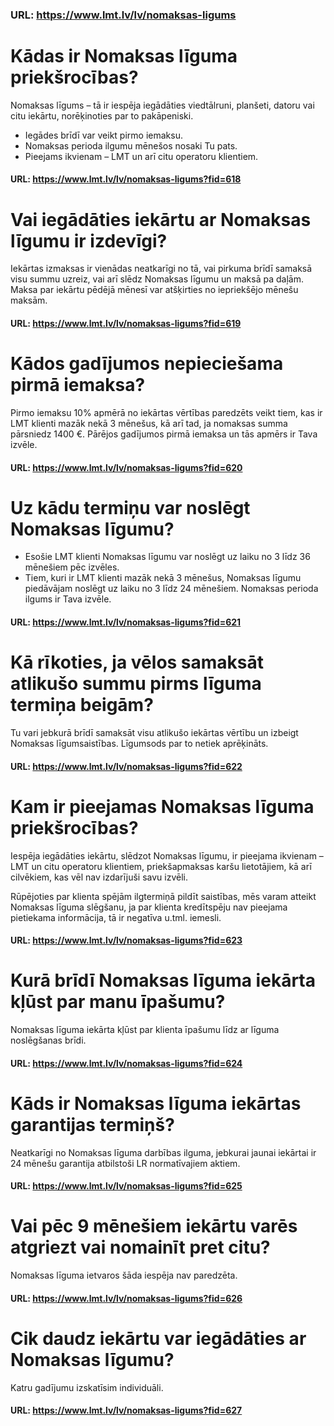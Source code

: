 ### URL: https://www.lmt.lv/lv/nomaksas-ligums

# Kādas ir Nomaksas līguma priekšrocības?

Nomaksas līgums – tā ir iespēja iegādāties viedtālruni, planšeti, datoru vai citu iekārtu, norēķinoties par to pakāpeniski.

 - Iegādes brīdī var veikt pirmo iemaksu.
 - Nomaksas perioda ilgumu mēnešos nosaki Tu pats.
 - Pieejams ikvienam – LMT un arī citu operatoru klientiem.


#### URL: https://www.lmt.lv/lv/nomaksas-ligums?fid=618
  
  
# Vai iegādāties iekārtu ar Nomaksas līgumu ir izdevīgi?

Iekārtas izmaksas ir vienādas neatkarīgi no tā, vai pirkuma brīdī samaksā visu summu uzreiz, vai arī slēdz Nomaksas līgumu un maksā pa daļām. Maksa par iekārtu pēdējā mēnesī var atšķirties no iepriekšējo mēnešu maksām.


#### URL: https://www.lmt.lv/lv/nomaksas-ligums?fid=619
  
  
# Kādos gadījumos nepieciešama pirmā iemaksa?

Pirmo iemaksu 10% apmērā no iekārtas vērtības paredzēts veikt tiem, kas ir LMT klienti mazāk nekā 3 mēnešus, kā arī tad, ja nomaksas summa pārsniedz 1400 €. Pārējos gadījumos pirmā iemaksa un tās apmērs ir Tava izvēle.


#### URL: https://www.lmt.lv/lv/nomaksas-ligums?fid=620
  
  
# Uz kādu termiņu var noslēgt Nomaksas līgumu?

 - Esošie LMT klienti Nomaksas līgumu var noslēgt uz laiku no 3 līdz 36 mēnešiem pēc izvēles.
 - Tiem, kuri ir LMT klienti mazāk nekā 3 mēnešus, Nomaksas līgumu piedāvājam noslēgt uz laiku no 3 līdz 24 mēnešiem. Nomaksas perioda ilgums ir Tava izvēle.


#### URL: https://www.lmt.lv/lv/nomaksas-ligums?fid=621
  
  
# Kā rīkoties, ja vēlos samaksāt atlikušo summu pirms līguma termiņa beigām?

Tu vari jebkurā brīdī samaksāt visu atlikušo iekārtas vērtību un izbeigt Nomaksas līgumsaistības. Līgumsods par to netiek aprēķināts.


#### URL: https://www.lmt.lv/lv/nomaksas-ligums?fid=622
  
  
# Kam ir pieejamas Nomaksas līguma priekšrocības?

Iespēja iegādāties iekārtu, slēdzot Nomaksas līgumu, ir pieejama ikvienam – LMT un citu operatoru klientiem, priekšapmaksas karšu lietotājiem, kā arī cilvēkiem, kas vēl nav izdarījuši savu izvēli.

Rūpējoties par klienta spējām ilgtermiņā pildīt saistības, mēs varam atteikt Nomaksas līguma slēgšanu, ja par klienta kredītspēju nav pieejama pietiekama informācija, tā ir negatīva u.tml. iemesli.


#### URL: https://www.lmt.lv/lv/nomaksas-ligums?fid=623
  
  
# Kurā brīdī Nomaksas līguma iekārta kļūst par manu īpašumu?

Nomaksas līguma iekārta kļūst par klienta īpašumu līdz ar līguma noslēgšanas brīdi.


#### URL: https://www.lmt.lv/lv/nomaksas-ligums?fid=624
  
  
# Kāds ir Nomaksas līguma iekārtas garantijas termiņš?

Neatkarīgi no Nomaksas līguma darbības ilguma, jebkurai jaunai iekārtai ir 24 mēnešu garantija atbilstoši LR normatīvajiem aktiem.


#### URL: https://www.lmt.lv/lv/nomaksas-ligums?fid=625
  
  
# Vai pēc 9 mēnešiem iekārtu varēs atgriezt vai nomainīt pret citu?

Nomaksas līguma ietvaros šāda iespēja nav paredzēta.


#### URL: https://www.lmt.lv/lv/nomaksas-ligums?fid=626
  
  
# Cik daudz iekārtu var iegādāties ar Nomaksas līgumu?

Katru gadījumu izskatīsim individuāli.


#### URL: https://www.lmt.lv/lv/nomaksas-ligums?fid=627
  
  
